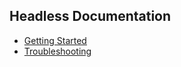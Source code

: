 ## Headless Documentation

- [Getting Started](/guides/getting-started)
- [Troubleshooting](/guides/troubleshooting)
